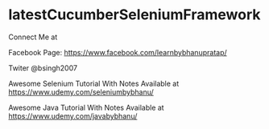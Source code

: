 # latestCucumberSeleniumFramework

Connect Me at 

Facebook Page: 
https://www.facebook.com/learnbybhanupratap/

Twiter
@bsingh2007

Awesome Selenium Tutorial With Notes Available at
https://www.udemy.com/seleniumbybhanu/

Awesome Java Tutorial With Notes Available at
https://www.udemy.com/javabybhanu/        

